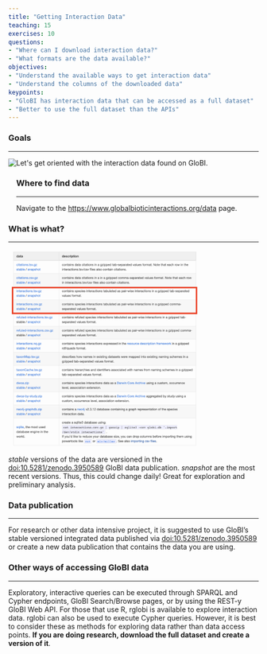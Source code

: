 ```yaml
---
title: "Getting Interaction Data"
teaching: 15
exercises: 10
questions:
- "Where can I download interaction data?"
- "What formats are the data available?"
objectives:
- "Understand the available ways to get interaction data"
- "Understand the columns of the downloaded data"
keypoints:
- "GloBI has interaction data that can be accessed as a full dataset"
- "Better to use the full dataset than the APIs"
---
```



### Goals
-----

<img src="https://www.globalbioticinteractions.org/assets/globi.svg" height="100px" align="left"  />
Let's get oriented with the interaction data found on GloBI.

### Where to find data
-----

Navigate to the https://www.globalbioticinteractions.org/data page.


### What is what?
-----

<img src="https://github.com/globalbioticinteractions/interaction-data-workshop/raw/gh-pages/fig/interaction-data.png" height="400" align="middle"  />

*stable* versions of the data are versioned in the [doi:10.5281/zenodo.3950589](https://zenodo.org/record/3950590) GloBI data publication.
*snapshot* are the most recent versions. Thus, this could change daily! Great for exploration and preliminary analysis.

### Data publication
----
For research or other data intensive project, it is suggested to use GloBI’s stable versioned integrated data published via [doi:10.5281/zenodo.3950589](https://zenodo.org/record/3950590) or create a new data publication that contains the data you are using.


### Other ways of accessing GloBI data
-----

Exploratory, interactive queries can be executed through SPARQL and Cypher endpoints, GloBI Search/Browse pages, or by using the REST-y GloBI Web API. For those that use R, rglobi is available to explore interaction data. rglobi can also be used to execute Cypher queries. However, it is best to consider these as methods for exploring data rather than data access points. **If you are doing research, download the full dataset and create a version of it**.

